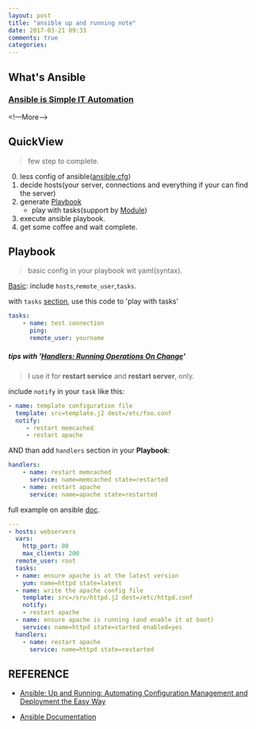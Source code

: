 ```yaml
---
layout: post
title: "ansible up and running note"
date: 2017-03-21 09:33
comments: true
categories: 
---
```




## What's Ansible

### [Ansible is Simple IT Automation](https://www.ansible.com/)

<!—More—>



## QuickView
> few step to complete.
>

0. less config of ansible([ansible.cfg](http://docs.ansible.com/ansible/intro_configuration.html#getting-the-latest-configuration))
1. decide hosts(your server, connections and everything if your can find the server)
2. generate [Playbook](http://docs.ansible.com/ansible/playbooks.html)
   * play with tasks(support by [Module](http://docs.ansible.com/ansible/modules_by_category.html))
3. execute ansible playbook.
4. get some coffee and wait complete.




## Playbook

> basic config in your playbook wit yaml(syntax).

[Basic](http://docs.ansible.com/ansible/playbooks_intro.html#basics): include `hosts`,`remote_user`,`tasks`.

with `tasks` [section](http://docs.ansible.com/ansible/playbooks_intro.html#tasks-list), use this code to 'play with tasks'

```yaml
tasks:
    - name: test connection
      ping:
      remote_user: yourname
```

##### tips with '[Handlers: Running Operations On Change](http://docs.ansible.com/ansible/playbooks_intro.html#tasks-list)'

> I use it for **restart service** and **restart server**, only.

include `notify` in your `task` like this:

```yaml
- name: template configuration file
  template: src=template.j2 dest=/etc/foo.conf
  notify:
     - restart memcached
     - restart apache
```

AND than add `handlers` section in your **Playbook**:

```yaml
handlers:
    - name: restart memcached
      service: name=memcached state=restarted
    - name: restart apache
      service: name=apache state=restarted
```

full example on ansible [doc](http://docs.ansible.com/ansible/playbooks_intro.html#playbook-language-example).

```yaml
---
- hosts: webservers
  vars:
    http_port: 80
    max_clients: 200
  remote_user: root
  tasks:
  - name: ensure apache is at the latest version
    yum: name=httpd state=latest
  - name: write the apache config file
    template: src=/srv/httpd.j2 dest=/etc/httpd.conf
    notify:
    - restart apache
  - name: ensure apache is running (and enable it at boot)
    service: name=httpd state=started enabled=yes
  handlers:
    - name: restart apache
      service: name=httpd state=restarted
```



## REFERENCE

* [Ansible: Up and Running: Automating Configuration Management and Deployment the Easy Way](https://www.amazon.com/Ansible-Automating-Configuration-Management-Deployment/dp/1491915323/ref=sr_1_1?ie=UTF8&qid=1490059919&sr=8-1&keywords=ansible+up+and+running)

* [Ansible Documentation](http://docs.ansible.com/ansible/index.html)

